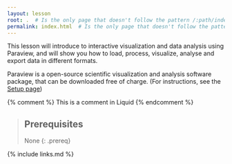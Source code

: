 ```yaml
---
layout: lesson
root: .  # Is the only page that doesn't follow the pattern /:path/index.html
permalink: index.html  # Is the only page that doesn't follow the pattern /:path/index.html
---
```

This lesson will introduce to interactive visualization and data analysis
using Paraview, and will show you how to load, process, visualize, analyse
and export data in different formats.

Paraview is a open-source scientific visualization and analysis software
package, that can be downloaded free of charge. (For instructions, see the
<a href="setup.html">Setup page</a>)


{% comment %} This is a comment in Liquid {% endcomment %}

> ## Prerequisites
>
> None
{: .prereq}

{% include links.md %}
